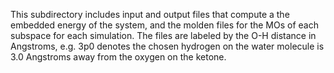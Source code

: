 This subdirectory includes input and output files that compute a the embedded energy of the system, and the molden files for the MOs of each subspace for each simulation. The files are labeled by the O-H distance in Angstroms, e.g. 3p0 denotes the chosen hydrogen on the water molecule is 3.0 Angstroms away from the oxygen on the ketone.

